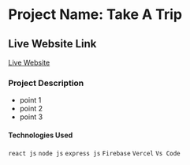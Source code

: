 # Project Name: Take A Trip

## Live Website Link
[Live Website](https://take-a-trip-01.web.app/)

### Project Description
* point 1
* point 2
* point 3

#### Technologies Used
`react js` `node js` `express js` `Firebase` `Vercel` `Vs Code`